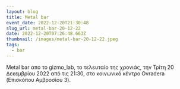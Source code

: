 ```yaml
---
layout: blog
title: Metal bar
event_date: 2022-12-20T21:30:48
slug_url: metal-bar-20-12-22
date: 2022-12-20T07:26:48.663Z
thumbnail: /images/metal-bar-20-12-22.jpeg
tags:
  - bar
---
```

Metal bar απο το gizmo_lab, το τελευταίο της χρονιάς, την Τρίτη 20 Δεκεμβρίου 2022 από τις 21:30, στο κοινωνικό κέντρο Ovradera (Επισκόπου Αμβροσίου 3).